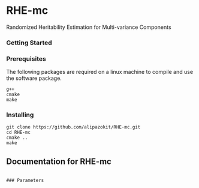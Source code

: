# RHE-mc
Randomized Heritability Estimation for Multi-variance Components



### Getting Started



### Prerequisites
The following packages are required on a linux machine to compile and use the software package.
```
g++
cmake
make
```

### Installing

```
git clone https://github.com/alipazokit/RHE-mc.git
cd RHE-mc
cmake ..
make
```

## Documentation for RHE-mc
 ```

### Parameters




